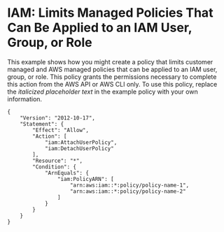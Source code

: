 # IAM: Limits Managed Policies That Can Be Applied to an IAM User, Group, or Role<a name="reference_policies_examples_iam_limit-managed"></a>

This example shows how you might create a policy that limits customer managed and AWS managed policies that can be applied to an IAM user, group, or role\. This policy grants the permissions necessary to complete this action from the AWS API or AWS CLI only\. To use this policy, replace the *italicized placeholder text* in the example policy with your own information\.

```
{
    "Version": "2012-10-17",
    "Statement": {
        "Effect": "Allow",
        "Action": [
            "iam:AttachUserPolicy",
            "iam:DetachUserPolicy"
        ],
        "Resource": "*",
        "Condition": {
            "ArnEquals": {
                "iam:PolicyARN": [
                    "arn:aws:iam::*:policy/policy-name-1",
                    "arn:aws:iam::*:policy/policy-name-2"
                ]
            }
        }
    }
}
```
